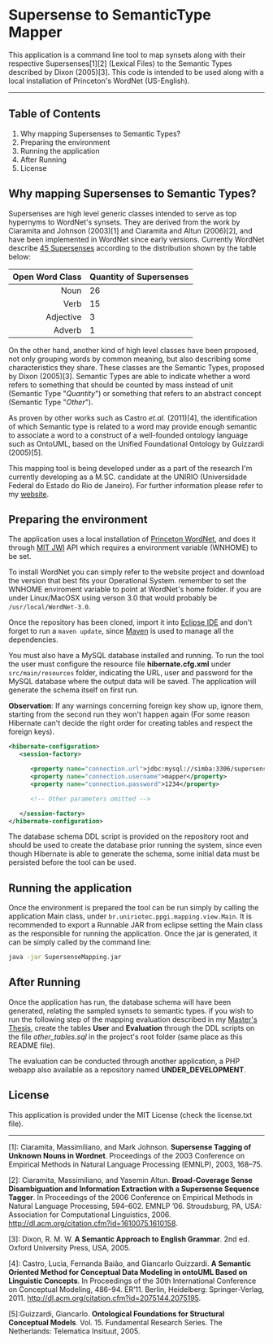 Supersense to SemanticType Mapper
=================================

This application is a command line tool to map synsets along with their respective Supersenses[1][2] (Lexical Files) to the Semantic Types described by Dixon (2005)[3]. This code is intended to be used along with a local installation of Princeton's WordNet (US-English).

----------

Table of Contents
-----------------

 1. Why mapping Supersenses to Semantic Types?
 2. Preparing the environment
 3. Running the application
 4. After Running
 5. License


Why mapping Supersenses to Semantic Types?
-------------------------------------------

Supersenses are high level generic classes intended to serve as top hypernyms to WordNet's synsets. They are derived from the work by Ciaramita and Johnson (2003)[1] and Ciaramita and Altun (2006)[2], and have been implemented in WordNet since early versions. Currently WordNet describe [45 Supersenses](http://wordnet.princeton.edu/wordnet/man/lexnames.5WN.html) according to the distribution shown by the table below:

Open Word Class  | Quantity of Supersenses
---------------: | :-----
Noun             | 26
Verb             | 15
Adjective        | 3
Adverb           | 1

On the other hand, another kind of high level classes have been proposed, not only grouping words by common meaning, but also describing some characteristics they share. These classes are the Semantic Types, proposed by Dixon (2005)[3]. Semantic Types are able to indicate whether a word refers to something that should be counted by mass instead of unit (Semantic Type "*Quantity*") or something that refers to an abstract concept (Semantic Type "*Other*").

As proven by other works such as Castro *et.al.* (2011)[4], the identification of which Semantic type is related to a word may provide enough semantic to associate a word to a construct of a well-founded ontology language such as OntoUML, based on the Unified Foundational Ontology by Guizzardi (2005)[5].

This mapping tool is being developed under as a part of the research I'm currently developing as a M.SC. candidate at the UNIRIO (Universidade Federal do Estado do Rio de Janeiro). For further information please refer to my [website](http://www.fleao.com.br).


Preparing the environment
--------------------------

The application uses a local installation of [Princeton WordNet](http://wordnet.princeton.edu/), and does it through [MIT JWI](http://projects.csail.mit.edu/jwi/) API which requires  a environment variable (WNHOME) to be set.

To install WordNet you can simply refer to the website project and download the version that best fits your Operational System. remember to set the WNHOME enviroment variable to point at WordNet's home folder. if you are under Linux/MacOSX using verson 3.0 that would probably be `/usr/local/WordNet-3.0`.

Once the repository has been cloned, import it into [Eclipse IDE](https://www.eclipse.org/) and don't forget to run a `maven update`, since [Maven](https://maven.apache.org/) is used to manage all the dependencies.

You must also have a MySQL database installed and running. To run the tool the user must configure the resource file **hibernate.cfg.xml** under `src/main/resources` folder, indicating the URL, user and password for the MySQL database where the output data will be saved. The application will generate the schema itself on first run. 

**Observation**: If any warnings concerning foreign key show up, ignore them, starting from the second run they won't happen again (For some reason Hibernate can't decide the right order for creating tables and respect the foreign keys).

```xml
<hibernate-configuration>
   <session-factory>

      <property name="connection.url">jdbc:mysql://simba:3306/supersense_mapping</property>
      <property name="connection.username">mapper</property>
      <property name="connection.password">1234</property>

      <!-- Other parameters omitted -->

   </session-factory>
</hibernate-configuration>

```

The database schema DDL script is provided on the repository root and should be used to create the database prior running the system, since even though Hibernate is able to generate the schema, some initial data must be persisted before the tool can be used.




Running the application
------------------------

Once the environment is prepared the tool can be run simply by calling the application Main class, under `br.uniriotec.ppgi.mapping.view.Main`. It is recommended to export a Runnable JAR from eclipse setting the Main class as the responsible for running the application. Once the jar is generated, it can be simply called by the command line:

```sh
java -jar SupersenseMapping.jar
```


After Running
--------------

Once the application has run, the database schema will have been generated, relating the sampled synsets to semantic types. if you wish to run the following step of the mapping evaluation described in my [Master's Thesis](http://www.fleao.com.br/researches), create the tables **User** and **Evaluation** through the DDL scripts on the file *other_tables.sql* in the project's root folder (same place as this README file).

The evaluation can be conducted through another application, a PHP webapp also available as a repository named **UNDER_DEVELOPMENT**.


License
-------

This application is provided under the MIT License (check the license.txt file).


------


  [1]: Ciaramita, Massimiliano, and Mark Johnson. **Supersense Tagging of Unknown Nouns in Wordnet**. Proceedings of the 2003 Conference on Empirical Methods in Natural Language Processing (EMNLP), 2003, 168–75.

  [2]: Ciaramita, Massimiliano, and Yasemin Altun. **Broad-Coverage Sense Disambiguation and Information Extraction with a Supersense Sequence Tagger**. In Proceedings of the 2006 Conference on Empirical Methods in Natural Language Processing, 594–602. EMNLP ’06. Stroudsburg, PA, USA: Association for Computational Linguistics, 2006. http://dl.acm.org/citation.cfm?id=1610075.1610158.

  [3]: Dixon, R. M. W. **A Semantic Approach to English Grammar**. 2nd ed. Oxford University Press, USA, 2005.

  [4]: Castro, Lucia, Fernanda Baião, and Giancarlo Guizzardi. **A Semantic Oriented Method for Conceptual Data Modeling in ontoUML Based on Linguistic Concepts**. In Proceedings of the 30th International Conference on Conceptual Modeling, 486–94. ER’11. Berlin, Heidelberg: Springer-Verlag, 2011. http://dl.acm.org/citation.cfm?id=2075144.2075195.

  [5]:Guizzardi, Giancarlo. **Ontological Foundations for Structural Conceptual Models**. Vol. 15. Fundamental Research Series. The Netherlands: Telematica Insituut, 2005.
